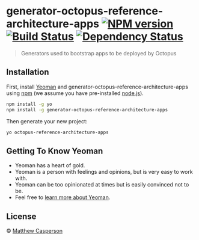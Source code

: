 # generator-octopus-reference-architecture-apps [![NPM version][npm-image]][npm-url] [![Build Status][travis-image]][travis-url] [![Dependency Status][daviddm-image]][daviddm-url]
> Generators used to bootstrap apps to be deployed by Octopus

## Installation

First, install [Yeoman](http://yeoman.io) and generator-octopus-reference-architecture-apps using [npm](https://www.npmjs.com/) (we assume you have pre-installed [node.js](https://nodejs.org/)).

```bash
npm install -g yo
npm install -g generator-octopus-reference-architecture-apps
```

Then generate your new project:

```bash
yo octopus-reference-architecture-apps
```

## Getting To Know Yeoman

 * Yeoman has a heart of gold.
 * Yeoman is a person with feelings and opinions, but is very easy to work with.
 * Yeoman can be too opinionated at times but is easily convinced not to be.
 * Feel free to [learn more about Yeoman](http://yeoman.io/).

## License

 © [Matthew Casperson]()


[npm-image]: https://badge.fury.io/js/generator-octopus-reference-architecture-apps.svg
[npm-url]: https://npmjs.org/package/generator-octopus-reference-architecture-apps
[travis-image]: https://travis-ci.com/mcasperson/generator-octopus-reference-architecture-apps.svg?branch=master
[travis-url]: https://travis-ci.com/mcasperson/generator-octopus-reference-architecture-apps
[daviddm-image]: https://david-dm.org/mcasperson/generator-octopus-reference-architecture-apps.svg?theme=shields.io
[daviddm-url]: https://david-dm.org/mcasperson/generator-octopus-reference-architecture-apps
